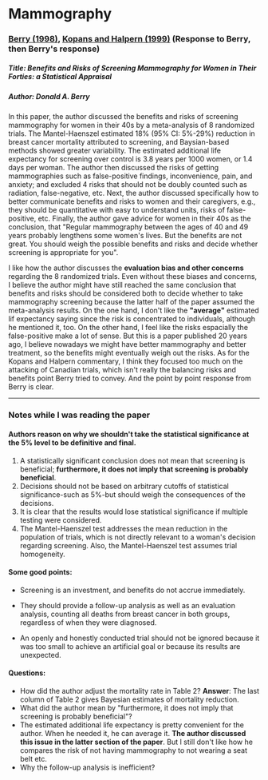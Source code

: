 # Mammography

### [Berry (1998)](https://doi.org/10.1093/jnci/90.19.1431), [Kopans and Halpern (1999)](https://doi.org/10.1093/jnci/91.4.382) (Response to Berry, then Berry's response)

##### Title: Benefits and Risks of Screening Mammography for Women in Their Forties: a Statistical Appraisal

##### Author: Donald A. Berry

In this paper, the author discussed the benefits and risks of screening mammography for women in their 40s by a meta-analysis of 8 randomized trials. The Mantel-Haenszel estimated 18% (95% CI: 5%-29%) reduction in breast cancer mortality attributed to screening, and Baysian-based methods showed greater variability. The estimated additional life expectancy for screening over control is 3.8 years per 1000 women, or 1.4 days per woman. The author then discussed the risks of getting mammographies such as false-positive findings, inconvenience, pain, and anxiety; and excluded 4 risks that should not be doubly counted such as radiation, false-negative, etc. Next, the author discussed specifically how to better communicate benefits and risks to women and their caregivers, e.g., they should be quantitative with easy to understand units, risks of false-positive, etc. Finally, the author gave advice for women in their 40s as the conclusion, that "Regular mammography between the ages of 40 and 49 years probably lengthens some women's lives. But the benefits are not great. You should weigh the possible benefits and risks and decide whether screening is appropriate for you".

I like how the author discusses the **evaluation bias and other concerns** regarding the 8 randomized trials. Even without these biases and concerns, I believe the author might have still reached the same conclusion that benefits and risks should be considered both to decide whether to take mammography screening because the latter half of the paper assumed the meta-analysis results. On the one hand, I don't like the **"average"** estimated lif expectancy saying since the risk is concentrated to individuals, although he mentioned it, too. On the other hand, I feel like the risks espacially the false-positive make a lot of sense. But this is a paper published 20 years ago, I believe nowadays we might have better mammography and better treatment, so the benefits might eventually weigh out the risks. As for the Kopans and Halpern commentary, I think they focused too much on the attacking of Canadian trials, which isn't really the balancing risks and benefits point Berry tried to convey. And the point by point response from Berry is clear. 

---

### Notes while I was reading the paper

#### Authors reason on why we shouldn't take the statistical significance at the 5% level to be definitive and final.

1. A statistically significant conclusion does not mean that screening is beneficial; **furthermore, it does not imply that screening is probably beneficial**. 
2. Decisions should not be based on arbitrary cutoffs of statistical significance-such as 5%-but should weigh the consequences of the decisions.
3. It is clear that the results would lose statistical significance if multiple testing were considered.
4. The Mantel-Haenszel test addresses the mean reduction in the population of trials, which is not directly relevant to a woman's decision regarding screening. Also, the Mantel-Haenszel test assumes trial homogeneity.

#### Some good points:

* Screening is an investment, and benefits do not accrue immediately.

* They should provide a follow-up analysis as well as an evaluation analysis, counting all deaths from breast cancer in both groups, regardless of when they were diagnosed.

* An openly and honestly conducted trial should not be ignored because it was too small to achieve an artificial goal or because its results are unexpected.

#### Questions:

* How did the author adjust the mortality rate in Table 2? **Answer**: The last column of Table 2 gives Bayesian estimates of mortality reduction.
* What did the author mean by "furthermore, it does not imply that screening is probably beneficial"?
* The estimated additional life expectancy is pretty convenient for the author. When he needed it, he can average it. **The author discussed this issue in the latter section of the paper**. But I still don't like how he compares the risk of not having mammography to not wearing a seat belt etc.
* Why the follow-up analysis is inefficient?